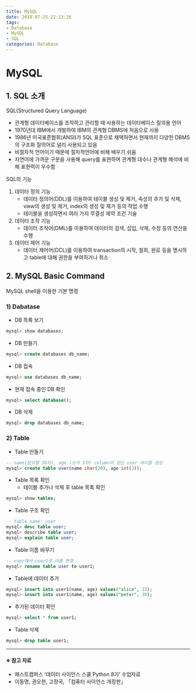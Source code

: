 ```yaml
---
title: MySQL 
date: 2018-07-25 22:13:26
tags: 
- Database
- MySQL
- SQL
categories: Database
---
```


# MySQL

## 1. SQL 소개
SQL(Structured Query Language)
- 관계형 데이터베이스를 조작하고 관리할 때 사용하는 데이터베이스 질의용 언어
- 1970년대 IBM에서 개발하여 IBM의 관계형 DBMS에 처음으로 사용
- 1986년 미국표준협회(ANSI)가 SQL 표준으로 채택하면서 현재까지 다양한 DBMS의 구조화 질의어로 널리 사용되고 있음
- 비절차적 언어이기 때문에 절차적언어에 비해 배우기 쉬움
- 자연어에 가까운 구문을 사용해 query를 표현하며 관계형 대수나 관계형 해석에 비해 표현력이 우수함

SQL의 기능
1. 데이터 정의 기능
	- 데이터 정의어(DDL)를 이용하여 테이블 생성 및 제거, 속성의 추가 및 삭제, view의 생성 및 제거, index의 생성 및 제거 등의 작업 수행
	- 테이블을 생성하면서 여러 가지 무결성 제약 조건 기술
2. 데이터 조작 기능
	- 데이터 조작어(DML)를 이용하여 데이터의 검색, 삽입, 삭제, 수정 등의 연산을 수행
3. 데이터 제어 기능
	- 데이터 제어어(DCL)를 이용하여 transaction의 시작, 철회, 완료 등을 명시하고 table에 대해 권한을 부여하거나 취소


## 2. MySQL Basic Command
MySQL shell을 이용한 기본 명령

### 1) Dabatase

- DB 목록 보기
```sql 
mysql> show databases;
```

- DB 만들기
```sql 
mysql> create databases db_name;
```

- DB 접속
```sql 
mysql> use databases db_name;
```
- 현재 접속 중인 DB 확인
```sql 
mysql> select database();

```

- DB 삭제
```sql 
mysql> drop databases db_name;
```

### 2) Table
- Table 만들기
```sql 
-- name(문자열 20자), age (숫자 3자) column이 있는 user 테이블 생성 
mysql> create table user(name char(20), age int(3));
```

- Table 목록 확인 
	- 테이블 추가나 삭제 후 table 목록 확인
```sql 
mysql> show tables;
```

- Table 구조 확인
```sql 
-- table name: user
mysql> desc table user;
mysql> describe table user;
mysql> explain table user;
```

- Table 이름 바꾸기
```sql 
-- user에서 user1로 이름 변경
mysql> rename table user to user1;
```

- Table에 데이터 추가
```sql 
mysql> insert into user1(name, age) values("alice", 23);
mysql> insert into user1(name, age) values("peter", 30);
```

- 추가된 데이터 확인
```sql 
mysql> select * from user1;
```

- Table 삭제
```sql 
mysql> drop table user1;
```

----    
#### ※ 참고 자료
- 패스트캠퍼스 '데이터 사이언스 스쿨 Python 8기' 수업자료
- 이동명, 권오현, 고정국, 「컴퓨터 사이언스 개정판」
